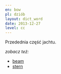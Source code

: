 ```yaml
---
en: bow
pl: dziób
layout: dict_word
date: 2013-12-27
level: cc
---
```


Przedednia część jachtu.

*zobacz też:*

* [beam](/dict/hull/beam.html)
* [stern](/dict/hull/stern.html)

